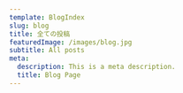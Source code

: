 ```yaml
---
template: BlogIndex
slug: blog
title: 全ての投稿
featuredImage: /images/blog.jpg
subtitle: All posts
meta:
  description: This is a meta description.
  title: Blog Page
---
```

